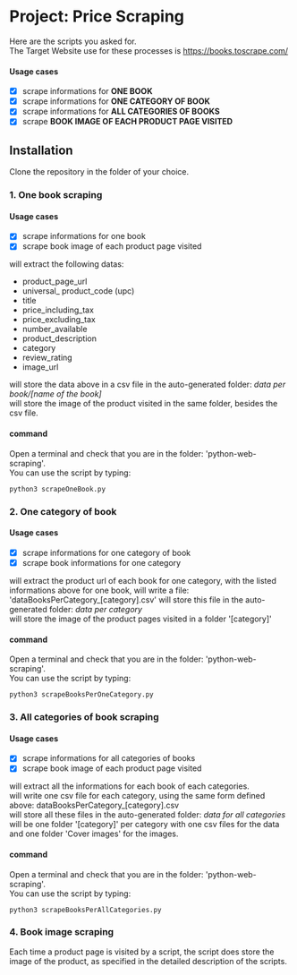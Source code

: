 # Project: Price Scraping

Here are the scripts you asked for.  
The Target Website use for these processes is https://books.toscrape.com/
  
#### Usage cases

- [x] scrape informations for __ONE BOOK__
- [x] scrape informations for __ONE CATEGORY OF BOOK__
- [x] scrape informations for __ALL CATEGORIES OF BOOKS__
- [x] scrape __BOOK IMAGE OF EACH PRODUCT PAGE VISITED__
  
## Installation

Clone the repository in the folder of your choice.  
  
### 1. One book scraping

#### Usage cases
- [x] scrape informations for one book
- [x] scrape book image of each product page visited

will extract the following datas:

* product_page_url
* universal_ product_code (upc)
* title
* price_including_tax
* price_excluding_tax
* number_available
* product_description
* category
* review_rating
* image_url
  
will store the data above in a csv file in the auto-generated folder: _data per book/[name of the book]_  
will store the image of the product visited in the same folder, besides the csv file.  

#### command

Open a terminal and check that you are in the folder: 'python-web-scraping'.  
You can use the script by typing:  
  
```
python3 scrapeOneBook.py  
```
  
### 2. One category of book
#### Usage cases
- [x] scrape informations for one category of book
- [x] scrape book informations for one category

will extract the product url of each book for one category, with the listed informations above for one book, 
will write a file: 'dataBooksPerCategory_[category].csv'
will store this file in the auto-generated folder: _data per category_  
will store the image of the product pages visited in a folder '[category]'

#### command

Open a terminal and check that you are in the folder: 'python-web-scraping'.  
You can use the script by typing:  
    
```
python3 scrapeBooksPerOneCategory.py  
```
  
### 3. All categories of book scraping
#### Usage cases
- [x] scrape informations for all categories of books
- [x] scrape book image of each product page visited

will extract all the informations for each book of each categories.  
will write one csv file for each category, using the same form defined above: dataBooksPerCategory_[category].csv  
will store all these files in the auto-generated folder: _data for all categories_ 
will be one folder '[category]' per category with one csv files for the data and one folder 'Cover images' for the images.
#### command

Open a terminal and check that you are in the folder: 'python-web-scraping'.  
You can use the script by typing:  
   
```
python3 scrapeBooksPerAllCategories.py  
```
  
### 4. Book image scraping

Each time a product page is visited by a script, the script does store the image of the product, as specified in the detailed description of the scripts.